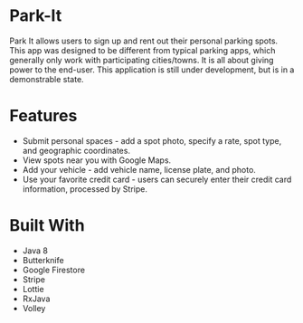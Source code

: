# Park-It

Park It allows users to sign up and rent out their personal parking spots. This app was designed to be different from 
typical parking apps, which generally only work with participating cities/towns. It is all about giving power to the end-user.
This application is still under development, but is in a demonstrable state.

# Features
* Submit personal spaces - add a spot photo, specify a rate, spot type, and geographic coordinates.
* View spots near you with Google Maps.
* Add your vehicle - add vehicle name, license plate, and photo.
* Use your favorite credit card - users can securely enter their credit card information, processed by Stripe.

# Built With
* Java 8
* Butterknife
* Google Firestore
* Stripe
* Lottie
* RxJava
* Volley
